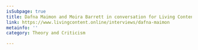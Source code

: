 ```yaml
---
isSubpage: true
title: Dafna Maimon and Moira Barrett in conversation for Living Content
link: https://www.livingcontent.online/interviews/dafna-maimon
metainfo: ''
category: Theory and Criticism

---
```

